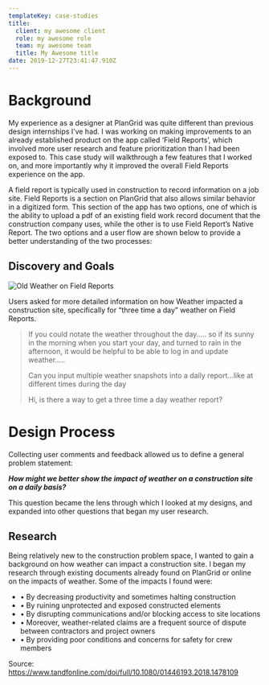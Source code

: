 ```yaml
---
templateKey: case-studies
title:
  client: my awesome client
  role: my awesome role
  team: my awesome team
  title: My Awesome title
date: 2019-12-27T23:41:47.910Z
---
```

# Background

My experience as a designer at PlanGrid was quite different than previous design internships I’ve had. I was working on making improvements to an already established product on the app called ‘Field Reports’, which involved more user research and feature prioritization than I had been exposed to. This case study will walkthrough a few features that I worked on, and more importantly why it improved the overall Field Reports experience on the app. 

A field report is typically used in construction to record information on a job site. Field Reports is a section on PlanGrid that also allows similar behavior in a digitized form. This section of the app has two options, one of which is the ability to upload a pdf of an existing field work record document that the construction company uses, while the other is to use Field Report’s Native Report. The two options and a user flow are shown below to provide a better understanding of the two processes: 

## Discovery and Goals

![Old Weather on Field Reports](/img/print2-copy.jpg "dsfs")

Users asked for more detailed information on how Weather impacted a construction site, specifically for “three time a day” weather on Field Reports. 

> If you could notate the weather throughout the day….. so if its sunny in the morning when you start your day, and turned to rain in the afternoon, it would be helpful to be able to log in and update weather…..
>
> Can you input multiple weather snapshots into a daily report…like at different times during the day
>
> Hi, is there a way to get a three time a day weather report?

# Design Process

Collecting user comments and feedback allowed us to define a general problem statement: 

_**How might we better show the impact of weather on a construction site on a daily basis?**_ 

This question became the lens through which I looked at my designs, and expanded into other questions that began my user research. 

## Research

Being relatively new to the construction problem space, I wanted to gain a background on how weather can impact a construction site. I began my research through existing documents already found on PlanGrid or online on the impacts of weather. Some of the impacts I found were:

* • By decreasing productivity and sometimes halting construction 
* • By ruining unprotected and exposed constructed elements 
* • By disrupting communications and/or blocking access to site locations 
* • Moreover, weather-related claims are a frequent source of dispute between contractors and project owners
* • By providing poor conditions and concerns for safety for crew members

Source: <https://www.tandfonline.com/doi/full/10.1080/01446193.2018.1478109>
